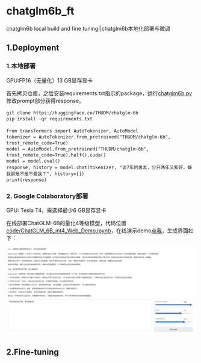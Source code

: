 # chatglm6b_ft

chatglm6b local build and fine tuning||chatglm6b本地化部署与微调

## 1.Deployment

### 1.本地部署

GPU:FP16（无量化）13 GB显存显卡

首先拷贝仓库，之后安装requirements.txt指示的package，运行[chatglm6b.py](code/chatglm6b.py)修改prompt部分获得response。

```
git clone https://huggingface.co/THUDM/chatglm-6b
pip install -qr requirements.txt

from transformers import AutoTokenizer, AutoModel
tokenizer = AutoTokenizer.from_pretrained("THUDM/chatglm-6b", trust_remote_code=True)
model = AutoModel.from_pretrained("THUDM/chatglm-6b", trust_remote_code=True).half().cuda()
model = model.eval()
response, history = model.chat(tokenizer, "谈7年的男友，分开两年又和好，嫌我胖是不是不爱我？", history=[])
print(response)
```

### 2. Google Colaboratory部署

GPU: Tesla T4，需选择最少6 GB显存显卡

在线部署ChatGLM-6B的量化4等级模型，代码位置[code/ChatGLM_6B_int4_Web_Demo.ipynb](code/ChatGLM_6B_int4_Web_Demo.ipynb)，在线演示demo[点我](https://colab.research.google.com/drive/1-4UOCQtzX2OsdgbQOiukeX2r-wNCEJDC)，生成界面如下：

![chatglm6b_colab_demo](photo/chatglm6b_colab_demo.JPG)

## 2.Fine-tuning
